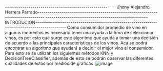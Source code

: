 
---------------------------------------------------------Jhony Alejandro Herrera Parrado---------------------------------------------------------------------------------
----------------------------------------------------INTRODUCION---------------------------------------------------------------------------------------------
Como consumidor promedio de vino en algunos momentos   es necesario  tener una ayuda a la hora de seleccionar vinos, es por esto que surge este algoritmo que ayuda a  tomar una decisión de acuerdo a las principales características de los vinos. Acá se podrá encontrar un algoritmo que ayudará a decidir el mejor vino al consumidor. Para esto se se utilizan los siguientes  métodos KNN y  DecisionTreeClassifier,  además  de esto se podrán observar las diferentes cualidades de estos por medios de gráficas.
![image](https://user-images.githubusercontent.com/110490202/204148567-94ed0e2f-f9ca-499a-9558-4777678be034.png)


